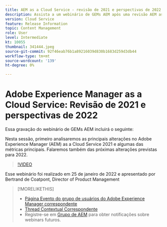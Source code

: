 ```yaml
---
title: AEM as a Cloud Service - revisão de 2021 e perspectivas de 2022
description: Assista a um webinário de GEMs AEM após uma revisão AEM as a Cloud Service em 2021. Obtenha também uma visão geral do que está disponível para 2022.
version: Cloud Service
feature: Release Information
topic: Content Management
role: User
level: Intermediate
kt: 10055
thumbnail: 341444.jpeg
source-git-commit: 92f46eab76b1a89216039d830b1683d259d3db44
workflow-type: tm+mt
source-wordcount: '139'
ht-degree: 0%

---
```



# Adobe Experience Manager as a Cloud Service: Revisão de 2021 e perspectivas de 2022

Essa gravação do webinário de GEMs AEM incluirá o seguinte:

Nesta sessão, primeiro analisaremos as principais alterações no Adobe Experience Manager (AEM) as a Cloud Service 2021 e algumas das métricas principais. Falaremos também das próximas alterações previstas para 2022.

>[!VIDEO](https://video.tv.adobe.com/v/341444/?quality=12&learn=on)

Esse webinário foi realizado em 25 de janeiro de 2022 e apresentado por Bertrand de Coatpont, Director of Product Management

>[!MORELIKETHIS]
>
>* [Página Evento do grupo de usuários do Adobe Experience Manager correspondente](https://aem-augs.adobe.com/events/details/adobe-experience-manager-aem-learning-chapter-presents-aem-gems-adobe-experience-manager-as-a-cloud-service-2021-review-and-2022-outlook/)
>* [Thread Contextual Correspondente](https://adobe.ly/3rqbSOz)
>* Registre-se em [Grupo de AEM](https://aem-augs.adobe.com/) para obter notificações sobre webinars futuros.


